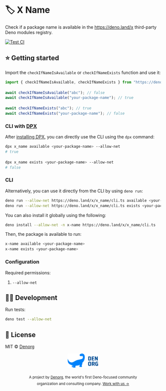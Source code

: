 # 🏷️ X Name

Check if a package name is available in the https://deno.land/x third-party Deno modules registry.

[![Test CI](https://github.com/denorg/x-name/workflows/Test%20CI/badge.svg)](https://github.com/denorg/x-name/actions)

## ⭐ Getting started

Import the `checkIfNameIsAvailable` or `checkIfNameExists` function and use it:

```ts
import { checkIfNameIsAvailable, checkIfNameExists } from "https://deno.land/x/x_name/mod.ts";

await checkIfNameIsAvailable("abc"); // false
await checkIfNameIsAvailable("your-package-name"); // true

await checkIfNameExists("abc"); // true
await checkIfNameExists("your-package-name"); // false
```

### CLI with [DPX](https://github.com/denorg/dpx)

After [installing DPX](https://github.com/denorg/dpx), you can directly use the CLI using the `dpx` command:

```bash
dpx x_name available <your-package-name> --allow-net
# true

dpx x_name exists <your-package-name> --allow-net
# false
```

### CLI

Alternatively, you can use it directly from the CLI by using `deno run`:

```bash
deno run --allow-net https://deno.land/x/x_name/cli.ts available <your-package-name>
deno run --allow-net https://deno.land/x/x_name/cli.ts exists <your-package-name>
```

You can also install it globally using the following:

```bash
deno install --allow-net -n x-name https://deno.land/x/x_name/cli.ts
```

Then, the package is available to run:

```bash
x-name available <your-package-name>
x-name exists <your-package-name>
```

### Configuration

Required permissions:

1. `--allow-net`

## 👩‍💻 Development

Run tests:

```bash
deno test --allow-net
```

## 📄 License

MIT © [Denorg](https://den.org.in)

<p align="center">
  <a href="https://den.org.in">
    <img width="100" alt="" src="https://raw.githubusercontent.com/denorg/denorg/master/logo.svg">
  </a>
</p>
<p align="center">
  <sub>A project by <a href="https://den.org.in">Denorg</a>, the world's first Deno-focused community<br>organization and consulting company. <a href="https://den.org.in">Work with us →</a></sub>
</p>
